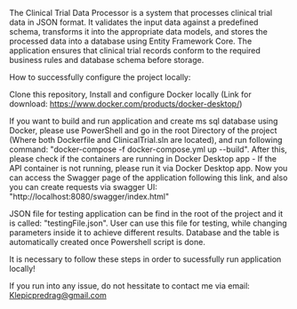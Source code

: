 The Clinical Trial Data Processor is a system that processes clinical trial data in JSON format. It validates the input data against a predefined schema, transforms it into the appropriate data models, and stores the processed data into a database using Entity Framework Core. The application ensures that clinical trial records conform to the required business rules and database schema before storage.

How to successfully configure the project locally:

Clone this repository, 
Install and configure Docker locally (Link for download: https://www.docker.com/products/docker-desktop/)

If you want to build and run application and create ms sql database using Docker, please use PowerShell and go in the root Directory of the project (Where both Dockerfile and ClinicalTrial.sln are located), and run following command: "docker-compose -f docker-compose.yml up --build". After this, please check if the containers are running in Docker Desktop app - If the API container is not running, please run it via Docker Desktop app.
Now you can access the Swagger page of the application following this link, and also you can create requests via swagger UI: "http://localhost:8080/swagger/index.html"

JSON file for testing application can be find in the root of the project and it is called: "testingFile.json". User can use this file for testing, while changing parameters inside it to achieve different results.
Database and the table is automatically created once Powershell script is done.

It is necessary to follow these steps in order to sucessfully run application locally!

If you run into any issue, do not hessitate to contact me via email: Klepicpredrag@gmail.com
